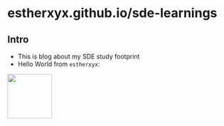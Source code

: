 # estherxyx.github.io/sde-learnings

## Intro
- This is blog about my SDE study footprint
- Hello World from `estherxyx`:

<img class="my-cat" src="https://estherxyx.github.io/head-cat.png" style="width:100px">

<script src="https://platform.linkedin.com/badges/js/profile.js" async defer type="text/javascript"></script>